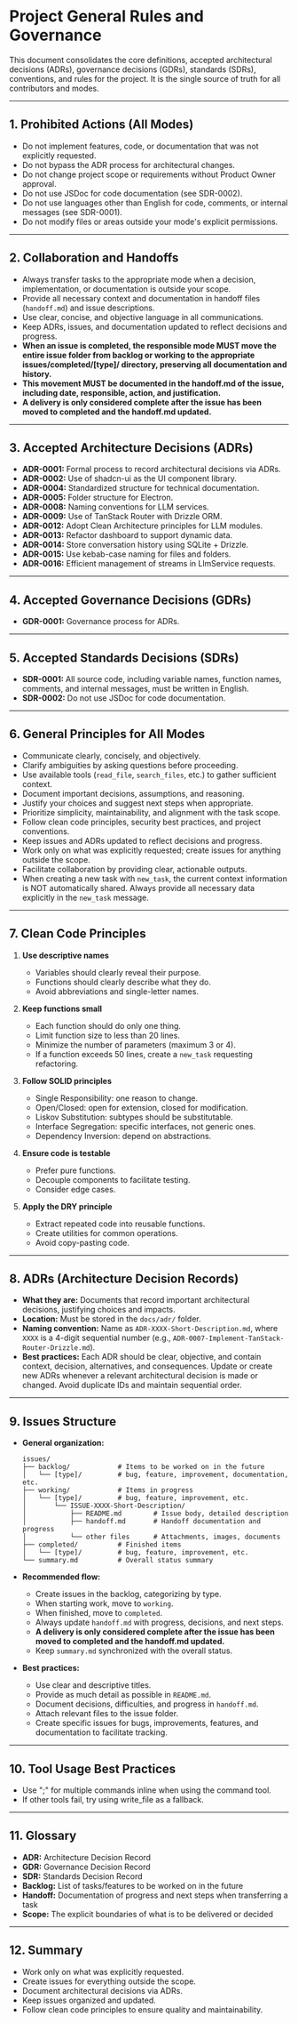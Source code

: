 # Project General Rules and Governance

This document consolidates the core definitions, accepted architectural decisions (ADRs), governance decisions (GDRs), standards (SDRs), conventions, and rules for the project. It is the single source of truth for all contributors and modes.

---

## 1. Prohibited Actions (All Modes)

- Do not implement features, code, or documentation that was not explicitly requested.
- Do not bypass the ADR process for architectural changes.
- Do not change project scope or requirements without Product Owner approval.
- Do not use JSDoc for code documentation (see SDR-0002).
- Do not use languages other than English for code, comments, or internal messages (see SDR-0001).
- Do not modify files or areas outside your mode's explicit permissions.

---

## 2. Collaboration and Handoffs

- Always transfer tasks to the appropriate mode when a decision, implementation, or documentation is outside your scope.
- Provide all necessary context and documentation in handoff files (`handoff.md`) and issue descriptions.
- Use clear, concise, and objective language in all communications.
- Keep ADRs, issues, and documentation updated to reflect decisions and progress.
- **When an issue is completed, the responsible mode MUST move the entire issue folder from backlog or working to the appropriate issues/completed/[type]/ directory, preserving all documentation and history.**
- **This movement MUST be documented in the handoff.md of the issue, including date, responsible, action, and justification.**
- **A delivery is only considered complete after the issue has been moved to completed and the handoff.md updated.**

---

## 3. Accepted Architecture Decisions (ADRs)

- **ADR-0001:** Formal process to record architectural decisions via ADRs.
- **ADR-0002:** Use of shadcn-ui as the UI component library.
- **ADR-0004:** Standardized structure for technical documentation.
- **ADR-0005:** Folder structure for Electron.
- **ADR-0008:** Naming conventions for LLM services.
- **ADR-0009:** Use of TanStack Router with Drizzle ORM.
- **ADR-0012:** Adopt Clean Architecture principles for LLM modules.
- **ADR-0013:** Refactor dashboard to support dynamic data.
- **ADR-0014:** Store conversation history using SQLite + Drizzle.
- **ADR-0015:** Use kebab-case naming for files and folders.
- **ADR-0016:** Efficient management of streams in LlmService requests.

---

## 4. Accepted Governance Decisions (GDRs)

- **GDR-0001:** Governance process for ADRs.

---

## 5. Accepted Standards Decisions (SDRs)

- **SDR-0001:** All source code, including variable names, function names, comments, and internal messages, must be written in English.
- **SDR-0002:** Do not use JSDoc for code documentation.

---

## 6. General Principles for All Modes

- Communicate clearly, concisely, and objectively.
- Clarify ambiguities by asking questions before proceeding.
- Use available tools (`read_file`, `search_files`, etc.) to gather sufficient context.
- Document important decisions, assumptions, and reasoning.
- Justify your choices and suggest next steps when appropriate.
- Prioritize simplicity, maintainability, and alignment with the task scope.
- Follow clean code principles, security best practices, and project conventions.
- Keep issues and ADRs updated to reflect decisions and progress.
- Work only on what was explicitly requested; create issues for anything outside the scope.
- Facilitate collaboration by providing clear, actionable outputs.
- When creating a new task with `new_task`, the current context information is NOT automatically shared. Always provide all necessary data explicitly in the `new_task` message.

---

## 7. Clean Code Principles

1. **Use descriptive names**
   - Variables should clearly reveal their purpose.
   - Functions should clearly describe what they do.
   - Avoid abbreviations and single-letter names.

2. **Keep functions small**
   - Each function should do only one thing.
   - Limit function size to less than 20 lines.
   - Minimize the number of parameters (maximum 3 or 4).
   - If a function exceeds 50 lines, create a `new_task` requesting refactoring.

3. **Follow SOLID principles**
   - Single Responsibility: one reason to change.
   - Open/Closed: open for extension, closed for modification.
   - Liskov Substitution: subtypes should be substitutable.
   - Interface Segregation: specific interfaces, not generic ones.
   - Dependency Inversion: depend on abstractions.

4. **Ensure code is testable**
   - Prefer pure functions.
   - Decouple components to facilitate testing.
   - Consider edge cases.

5. **Apply the DRY principle**
   - Extract repeated code into reusable functions.
   - Create utilities for common operations.
   - Avoid copy-pasting code.

---

## 8. ADRs (Architecture Decision Records)

- **What they are:** Documents that record important architectural decisions, justifying choices and impacts.
- **Location:** Must be stored in the `docs/adr/` folder.
- **Naming convention:** Name as `ADR-XXXX-Short-Description.md`, where `XXXX` is a 4-digit sequential number (e.g., `ADR-0007-Implement-TanStack-Router-Drizzle.md`).
- **Best practices:** Each ADR should be clear, objective, and contain context, decision, alternatives, and consequences. Update or create new ADRs whenever a relevant architectural decision is made or changed. Avoid duplicate IDs and maintain sequential order.

---

## 9. Issues Structure

- **General organization:**
  ```
  issues/
  ├── backlog/            # Items to be worked on in the future
  │   └── [type]/         # bug, feature, improvement, documentation, etc.
  ├── working/            # Items in progress
  │   └── [type]/         # bug, feature, improvement, etc.
  │       └── ISSUE-XXXX-Short-Description/
  │           ├── README.md        # Issue body, detailed description
  │           ├── handoff.md       # Handoff documentation and progress
  │           └── other files      # Attachments, images, documents
  ├── completed/          # Finished items
  │   └── [type]/         # bug, feature, improvement, etc.
  └── summary.md          # Overall status summary
  ```

- **Recommended flow:**
  - Create issues in the backlog, categorizing by type.
  - When starting work, move to `working`.
  - When finished, move to `completed`.
  - Always update `handoff.md` with progress, decisions, and next steps.
  - **A delivery is only considered complete after the issue has been moved to completed and the handoff.md updated.**
  - Keep `summary.md` synchronized with the overall status.

- **Best practices:**
  - Use clear and descriptive titles.
  - Provide as much detail as possible in `README.md`.
  - Document decisions, difficulties, and progress in `handoff.md`.
  - Attach relevant files to the issue folder.
  - Create specific issues for bugs, improvements, features, and documentation to facilitate tracking.

---

## 10. Tool Usage Best Practices

- Use ";" for multiple commands inline when using the command tool.
- If other tools fail, try using write_file as a fallback.

---

## 11. Glossary

- **ADR:** Architecture Decision Record
- **GDR:** Governance Decision Record
- **SDR:** Standards Decision Record
- **Backlog:** List of tasks/features to be worked on in the future
- **Handoff:** Documentation of progress and next steps when transferring a task
- **Scope:** The explicit boundaries of what is to be delivered or decided

---

## 12. Summary

- Work only on what was explicitly requested.
- Create issues for everything outside the scope.
- Document architectural decisions via ADRs.
- Keep issues organized and updated.
- Follow clean code principles to ensure quality and maintainability.